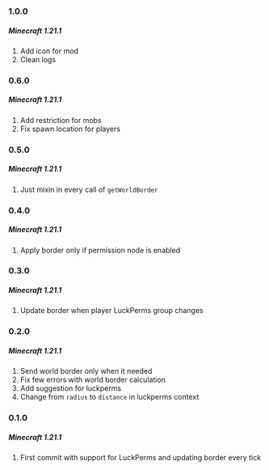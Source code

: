 ### 1.0.0
##### Minecraft 1.21.1

1) Add icon for mod
2) Clean logs

### 0.6.0
##### Minecraft 1.21.1

1) Add restriction for mobs
2) Fix spawn location for players

### 0.5.0
##### Minecraft 1.21.1

1) Just mixin in every call of `getWorldBorder`

### 0.4.0
##### Minecraft 1.21.1

1) Apply border only if permission node is enabled

### 0.3.0
##### Minecraft 1.21.1

1) Update border when player LuckPerms group changes

### 0.2.0
##### Minecraft 1.21.1

1) Send world border only when it needed
2) Fix few errors with world border calculation
3) Add suggestion for luckperms
4) Change from `radius` to `distance` in luckperms context

### 0.1.0
##### Minecraft 1.21.1

1) First commit with support for LuckPerms and updating border every tick